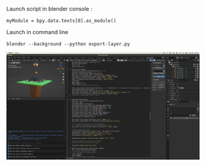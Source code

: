 Launch script in blender console :  
```
myModule = bpy.data.texts[0].as_module()
```

Launch in command line
```
blender --background --python export-layer.py
```

![Project screenshot](./bpy_btc_blender.png)
